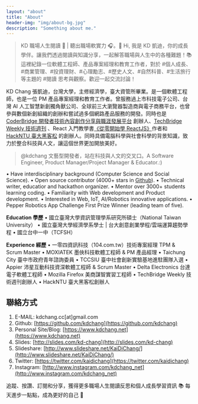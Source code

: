 ```yaml
---
layout: "about"
title: "About"
header-img: "img/about-bg.jpg"
description: "Something about me."
---
```


> KD 職場人生閱讀 🔖 | 聽出職場軟實力 🎧。👋 Hi, 我是 KD 凱迪，你的成長學伴。讓我們透過閱讀與知識分享，一起解答職場與人生中的各種難題！📚這裡紀錄一位軟體工程師、產品專案經理和教育工作者，對於 #個人成長、#商業管理、#投資理財、#心理勵志、#歷史人文、#自然科普、#生活旅行 等主題的 #閱讀 思考與觀察。歡迎一起交流討論！

KD Chang 張凱迪，台灣大學，主修經濟學，臺大資管所畢業。是一個軟體工程師，也是一位 PM 產品專案經理和教育工作者。曾服務過上市科技電子公司、台灣 AI 人工智慧新創獨角獸公司、全球前三大瀏覽器製造商與電子商務平台，也曾參與數個新創組織的創辦和嘗試過多個網路產品服務的開發。同時也是 [CoderBridge 開發者技術內容創作分享與職涯發展平台](https://www.coderbridge.com/) 創辦人、[TechBridge Weekly 技術週刊](http://weekly.techbridge.cc/) 、React 入門教學書[《從零開始學 ReactJS》](https://www.gitbook.com/book/kdchang/react101/details)作者和 [HackNTU 臺大黑客松](https://github.com/HackNTU) 的創辦人。同時具備電腦科學與社會科學的背景知識，致力於整合科技與人文，讓這個世界更加開放美好。

> @kdchang 文藝型開發者，站在科技與人文的交叉口。A Software Engineer, Product Manager/Project Manager & Educator.:)

• Have interdisciplinary background (Computer Science and Social Science).
• Open source contributor (4000+ stars in [Github](http://github-awards.com/users/search?login=kdchang)).
• Technical writer, educatior and hackathon organizer.
• Mentor over 3000+ students learning coding.
• Familiarity with Web development and Product development.
• Interested in Web, IoT, AI/Robotics innovative applications. 
• Pepper Robotics App Challenge First Prize Winner (leading team of five). 

**Education 學歷**
• 國立臺灣大學資訊管理學系研究所碩士（National Taiwan University）
• 國立臺灣大學經濟學系學士 | 台大創意創業學程/雲端運算趨勢學程
• 國立台中一中（TCFSH）

**Experience 經歷**
• 一零四資訊科技（104.com.tw）技術專案經理 TPM & Scrum Master
• MOXIATEK 墨俠科技軟體工程師 & PM 產品經理
• Taichung City 臺中市政府青年諮詢委員
• TCCSIU 臺中社會創新實驗基地進駐團隊入選
• Appier 沛星互動科技資深軟體工程師 & Scrum Master
• Delta Electronics 台達電子軟體工程師
• Mozilla Firefox 美商謀智實習工程師
• TechBridge Weekly 技術週刊創辦人
• HackNTU 臺大黑客松創辦人

## 聯絡方式
1. E-MAIL: kdchang.cc[at]gmail.com
2. Github: [https://github.com/kdchang](https://github.com/kdchang)
3. Personal Site/Blog: [https://www.kdchang.net](https://www.kdchang.net)
4. Slides: [http://slides.com/kd-chang](http://slides.com/kd-chang)
5. Slideshare: [http://www.slideshare.net/KaiDiChang/](http://www.slideshare.net/KaiDiChang/)
6. Twitter: [https://twitter.com/kaidichang](https://twitter.com/kaidichang)
7. Instagram: [http://www.instagram.com/kdchang_net](http://www.instagram.com/kdchang_net)

追蹤、按讚、訂閱和分享，獲得更多職場人生閱讀反思和個人成長學習資訊 📚
每天進步一點點，成為更好的自己 💪